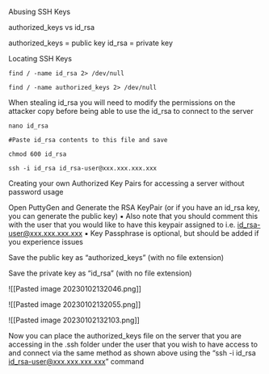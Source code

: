 Abusing SSH Keys

authorized_keys vs id_rsa

authorized_keys = public key
id_rsa = private key

Locating SSH Keys

~~~~~~~~~~~~~~~~~~~~~~~~~~~~~~~~~
find / -name id_rsa 2> /dev/null

find / -name authorized_keys 2> /dev/null
~~~~~~~~~~~~~~~~~~~~~~~~~~~~~~~~~

When stealing id_rsa you will need to modify the permissions on the attacker copy before being able to use the id_rsa to connect to the server

~~~~~~~~~~~~~~~~~~~~~~~~~~~~~~~~~
nano id_rsa

#Paste id_rsa contents to this file and save

chmod 600 id_rsa

ssh -i id_rsa id_rsa-user@xxx.xxx.xxx.xxx
~~~~~~~~~~~~~~~~~~~~~~~~~~~~~~~~~

Creating your own Authorized Key Pairs for accessing a server without password usage

Open PuttyGen and Generate the RSA KeyPair (or if you have an id_rsa key, you can generate the public key)
      ▪ Also note that you should comment this with the user that you would like to have this keypair assigned to i.e. id_rsa-user@xxx.xxx.xxx.xxx
      ▪ Key Passphrase is optional, but should be added if you experience issues

Save the public key as “authorized_keys” (with no file extension)

Save the private key as “id_rsa” (with no file extension)

![[Pasted image 20230102132046.png]]

![[Pasted image 20230102132055.png]]

![[Pasted image 20230102132103.png]]

Now you can place the authorized_keys file on the server that you are accessing in the .ssh folder under the user that you wish to have access to and connect via the same method as shown above using the “ssh -i id_rsa id_rsa-user@xxx.xxx.xxx.xxx” command

